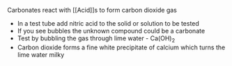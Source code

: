 Carbonates react with [[Acid]]s to form carbon dioxide gas

- In a test tube add nitric acid to the solid or solution to be tested
- If you see bubbles the unknown compound could be a carbonate
- Test by bubbling the gas through lime water - Ca(OH)<sub>2</sub> 
- Carbon dioxide forms a fine white precipitate of calcium which turns the lime water milky